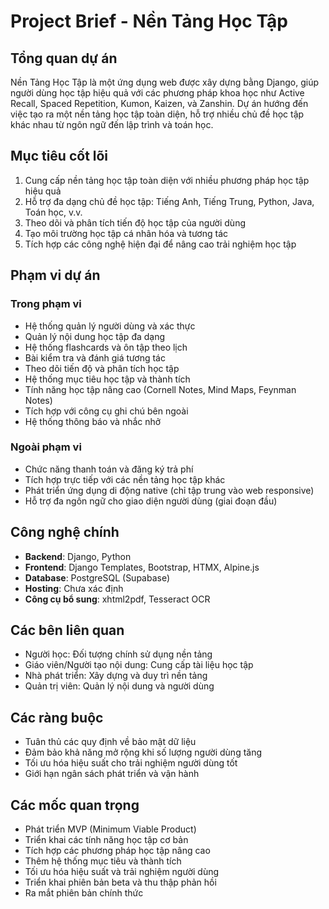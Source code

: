 # Project Brief - Nền Tảng Học Tập

## Tổng quan dự án
Nền Tảng Học Tập là một ứng dụng web được xây dựng bằng Django, giúp người dùng học tập hiệu quả với các phương pháp khoa học như Active Recall, Spaced Repetition, Kumon, Kaizen, và Zanshin. Dự án hướng đến việc tạo ra một nền tảng học tập toàn diện, hỗ trợ nhiều chủ đề học tập khác nhau từ ngôn ngữ đến lập trình và toán học.

## Mục tiêu cốt lõi
1. Cung cấp nền tảng học tập toàn diện với nhiều phương pháp học tập hiệu quả
2. Hỗ trợ đa dạng chủ đề học tập: Tiếng Anh, Tiếng Trung, Python, Java, Toán học, v.v.
3. Theo dõi và phân tích tiến độ học tập của người dùng
4. Tạo môi trường học tập cá nhân hóa và tương tác
5. Tích hợp các công nghệ hiện đại để nâng cao trải nghiệm học tập

## Phạm vi dự án
### Trong phạm vi
- Hệ thống quản lý người dùng và xác thực
- Quản lý nội dung học tập đa dạng
- Hệ thống flashcards và ôn tập theo lịch
- Bài kiểm tra và đánh giá tương tác
- Theo dõi tiến độ và phân tích học tập
- Hệ thống mục tiêu học tập và thành tích
- Tính năng học tập nâng cao (Cornell Notes, Mind Maps, Feynman Notes)
- Tích hợp với công cụ ghi chú bên ngoài
- Hệ thống thông báo và nhắc nhở

### Ngoài phạm vi
- Chức năng thanh toán và đăng ký trả phí
- Tích hợp trực tiếp với các nền tảng học tập khác
- Phát triển ứng dụng di động native (chỉ tập trung vào web responsive)
- Hỗ trợ đa ngôn ngữ cho giao diện người dùng (giai đoạn đầu)

## Công nghệ chính
- **Backend**: Django, Python
- **Frontend**: Django Templates, Bootstrap, HTMX, Alpine.js
- **Database**: PostgreSQL (Supabase)
- **Hosting**: Chưa xác định
- **Công cụ bổ sung**: xhtml2pdf, Tesseract OCR

## Các bên liên quan
- Người học: Đối tượng chính sử dụng nền tảng
- Giáo viên/Người tạo nội dung: Cung cấp tài liệu học tập
- Nhà phát triển: Xây dựng và duy trì nền tảng
- Quản trị viên: Quản lý nội dung và người dùng

## Các ràng buộc
- Tuân thủ các quy định về bảo mật dữ liệu
- Đảm bảo khả năng mở rộng khi số lượng người dùng tăng
- Tối ưu hóa hiệu suất cho trải nghiệm người dùng tốt
- Giới hạn ngân sách phát triển và vận hành

## Các mốc quan trọng
- Phát triển MVP (Minimum Viable Product)
- Triển khai các tính năng học tập cơ bản
- Tích hợp các phương pháp học tập nâng cao
- Thêm hệ thống mục tiêu và thành tích
- Tối ưu hóa hiệu suất và trải nghiệm người dùng
- Triển khai phiên bản beta và thu thập phản hồi
- Ra mắt phiên bản chính thức
